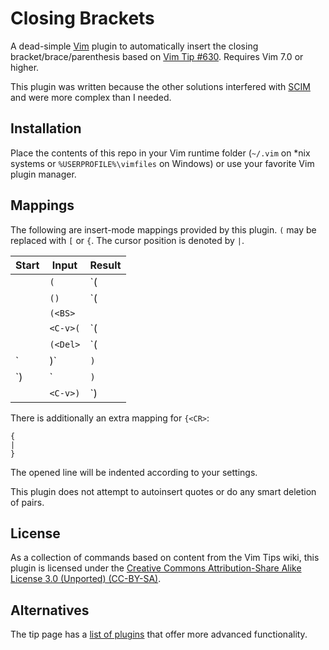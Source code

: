Closing Brackets
================

A dead-simple [Vim][] plugin to automatically insert the closing
bracket/brace/parenthesis based on [Vim Tip #630][tip630]. Requires Vim
7.0 or higher.

[vim]: http://vim.org/
[tip630]: http://vim.wikia.com/wiki/Automatically_append_closing_characters

This plugin was written because the other solutions interfered with
[SCIM][] and were more complex than I needed.

[SCIM]: https://en.wikipedia.org/wiki/Smart_Common_Input_Method


Installation
------------

Place the contents of this repo in your Vim runtime folder (`~/.vim` on
\*nix systems or `%USERPROFILE%\vimfiles` on Windows) or use your
favorite Vim plugin manager.


Mappings
--------

The following are insert-mode mappings provided by this plugin. `(` may
be replaced with `[` or `{`. The cursor position is denoted by `|`.

| Start | Input    | Result |
| ----- | -------- | ------ |
|       | `(`      | `(|)`  |
|       | `()`     | `(|)`  |
|       | `(<BS>`  |        |
|       | `<C-v>(` | `(|`   |
|       | `(<Del>` | `(|`   |
| `|)`  | `)`      | `)|`   |
| `)|`  | `)`      | `))|`  |
|       | `<C-v>)` | `)|`   |

There is additionally an extra mapping for `{<CR>`:
```
{
|
}
```
The opened line will be indented according to your settings.

This plugin does not attempt to autoinsert quotes or do any smart
deletion of pairs.


License
-------

As a collection of commands based on content from the Vim Tips wiki,
this plugin is licensed under the [Creative Commons Attribution-Share
Alike License 3.0 (Unported) (CC-BY-SA)][cc-by-sa].

[cc-by-sa]: http://creativecommons.org/licenses/by-sa/3.0/


Alternatives
------------

The tip page has a [list of plugins][plugins] that offer more advanced
functionality.

[plugins]: http://vim.wikia.com/wiki/Automatically_append_closing_characters#Plugins 
